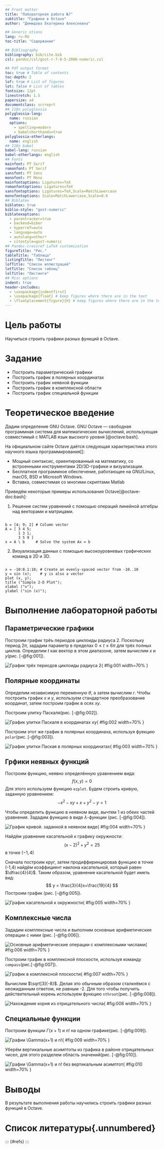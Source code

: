 ```yaml
---
## Front matter
title: "Лабораторная работа №7"
subtitle: "Графики в Octave"
author: "Демидова Екатерина Алексеевна"

## Generic otions
lang: ru-RU
toc-title: "Содержание"

## Bibliography
bibliography: bib/cite.bib
csl: pandoc/csl/gost-r-7-0-5-2008-numeric.csl

## Pdf output format
toc: true # Table of contents
toc-depth: 2
lof: true # List of figures
lot: false # List of tables
fontsize: 12pt
linestretch: 1.5
papersize: a4
documentclass: scrreprt
## I18n polyglossia
polyglossia-lang:
  name: russian
  options:
	- spelling=modern
	- babelshorthands=true
polyglossia-otherlangs:
  name: english
## I18n babel
babel-lang: russian
babel-otherlangs: english
## Fonts
mainfont: PT Serif
romanfont: PT Serif
sansfont: PT Sans
monofont: PT Mono
mainfontoptions: Ligatures=TeX
romanfontoptions: Ligatures=TeX
sansfontoptions: Ligatures=TeX,Scale=MatchLowercase
monofontoptions: Scale=MatchLowercase,Scale=0.9
## Biblatex
biblatex: true
biblio-style: "gost-numeric"
biblatexoptions:
  - parentracker=true
  - backend=biber
  - hyperref=auto
  - language=auto
  - autolang=other*
  - citestyle=gost-numeric
## Pandoc-crossref LaTeX customization
figureTitle: "Рис."
tableTitle: "Таблица"
listingTitle: "Листинг"
lofTitle: "Список иллюстраций"
lotTitle: "Список таблиц"
lolTitle: "Листинги"
## Misc options
indent: true
header-includes:
  - \usepackage{indentfirst}
  - \usepackage{float} # keep figures where there are in the text
  - \floatplacement{figure}{H} # keep figures where there are in the text
---
```


# Цель работы

Научиться строить графики разных функций в Octave.

# Задание

- Построить параметрический графики
- Построить график в полярных координатах
- Построить график неявной функции
- Построить график в комплексной области
- Построить график специальной функции

# Теоретическое введение

Дадим определение GNU Octave. GNU Octave — свободная программная система для математических вычислений, использующая совместимый с MATLAB язык высокого уровня [@octave:bash].

На официальном сайте Octave даётся следующая характеристика этого научного языка программирования[]:

- Мощный синтаксис, ориентированный на математику, со встроенными инструментами 2D/3D-графики и визуализации.
- Бесплатное программное обеспечение, работающее на GNU/Linux, macOS, BSD и Microsoft Windows.
- Вставка, совместимая со многими скриптами Matlab

Приведём некоторые примеры использования Octave[@octave-doc:bash]:

1. Решение систем уравнений с помощью операций линейной алгебры над векторами и матрицами.

```

b = [4; 9; 2] # Column vector
A = [ 3 4 5;
      1 3 1;
      3 5 9 ]
x = A \ b     # Solve the system Ax = b

```

2. Визуализация данных с помощью высокоуровневых графических команд в 2D и 3D.

```

x = -10:0.1:10; # Create an evenly-spaced vector from -10..10
y = sin (x);    # y is also a vector
plot (x, y);
title ("Simple 2-D Plot");
xlabel ("x");
ylabel ("sin (x)");

```

# Выполнение лабораторной работы

## Параметрические графики

Построим график трёъ периодов циклоиды радиуса 2. Поскольку период $2\pi$, зададим параметр в пределах $0 \leq t\leq 6\pi$ для трёх полных циклов. Определим  $t$ как вектор в этом диапазоне, затем вычислим $x$ и $y$(рис. [-@fig:001]).

![График трёх периодов циклоиды радиуса 2](image/1.png){ #fig:001 width=70% }

## Полярные координаты

Определим независимую переменную $\theta$, а затем вычислим $r$. Чтобы построить график $x$ и $y$, используем стандартное преобразование координат, затем построим график в осях $xy$.

Построим улитку Паскаля(рис. [-@fig:002]).

![График улитки Паскаля в координатах $xy$](image/2.png){ #fig:002 width=70% }

Построим этот же график в полярных координаха, используя фуекцию `polar`(рис. [-@fig:003]).

![График улитки Паская в полярных координатах](image/3.png){ #fig:003 width=70% }

## Грфики неявных функций

Построим функцию, неявно определённую уравнением вида:
$$
f(x,y) = 0
$$
Для этого используем функцию `ezplot`. 
Будем строить кривую, заданную уравнением:
$$
-x^2-xy+x+y^2-y=1
$$

Чтобы определить функцию в неявном виде, вычтем 1 из обеих частей уравнения. Зададим функцию в виде $\lambda$-функции (рис. [-@fig:004]).

![График кривой. заданной в неявном виде](image/4.png){ #fig:004 width=70% }

Найдём уравнение касательной к графику окружности:
$$
(x-2)^2 + y^2 = 25
$$
в точке $(-1,4)$ 

Сначала построим круг, затем продиффиринцировав функцию в точке (-1,4) найдём коэффициент наклона касательной, который равен $\dfrac{4}{4}$. Таким образом, уравнение касательной будет иметь вид:
$$
y = \frac{3}{4}x+\frac{19}{4}
$$
Построим график (рис. [-@fig:005]).

![График касательной к окружности](image/5.png){ #fig:005 width=70% }

## Комплексные числа

Зададим комплексные числа и выполним основные арифметические операции с ними (рис. [-@fig:006]).

![Основные арифметические операции с комплексными числами](image/6.png){ #fig:006 width=70% }

Построим график в комплексной плоскости, используя команду `compass`(рис.[-@fig:007]).

![График в комплексной плоскости](image/7.png){ #fig:007 width=70% }

Вычислим $\sqrt[3]{-8}$. Делая это обычным образом сталкнёмся с неожиданным ответом, не равным -2. Для того чтобы получить действительный корень используем функцию `nthroot`(рис. [-@fig:008]).

![Нахождение корня из отрицательного числа](image/8.png){ #fig:008 width=70% }

## Специальные функции

Построим функции $\Gamma(x+1)$ и $n!$ на одном графике(рис. [-@fig:009]).

![Графии $\Gamma(x+1)$ и $n!$](image/9.png){ #fig:009 width=70% }

Уберём вертикальные асимптоты из графика в районе отрицательных чисел, для этого разделем область значений(рис. [-@fig:010]).

![Графии $\Gamma(x+1)$ и $n!$ без вертикальным асимптот](image/10.png){ #fig:010 width=70% }


# Выводы

В результате выполнения работы научились строить графики разных функций в Octave.

# Список литературы{.unnumbered}

::: {#refs}
:::
